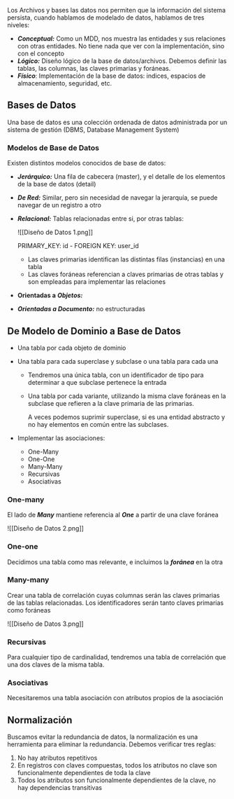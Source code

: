 Los Archivos y bases las datos nos permiten que la información del sistema persista, cuando hablamos de modelado de datos, hablamos de tres niveles:

- ***Conceptual:*** Como un MDD, nos muestra las entidades y sus relaciones con otras entidades. No tiene nada que ver con la implementación, sino con el concepto
- ***Lógico:*** Diseño lógico de la base de datos/archivos. Debemos definir las tablas, las columnas, las claves primarias y foráneas.
- ***Físico***: Implementación de la base de datos: indices, espacios de almacenamiento, seguridad, etc.

## Bases de Datos

Una base de datos es una colección ordenada de datos administrada por un sistema de gestión (DBMS, Database Management System)

### Modelos de Base de Datos

Existen distintos modelos conocidos de base de datos:

- ***Jerárquico:*** Una fila de cabecera (master), y el detalle de los elementos de la base de datos (detail)
- ***De Red:*** Similar, pero sin necesidad de navegar la jerarquía, se puede navegar de un registro a otro
- ***Relacional:*** Tablas relacionadas entre si, por otras tablas:

	![[Diseño de Datos 1.png]]

	PRIMARY_KEY: id - FOREIGN KEY: user_id

	- Las claves primarias identifican las distintas filas (instancias) en una tabla
	- Las claves foráneas referencian a claves primarias de otras tablas y son empleadas para implementar las relaciones
- **Orientadas a** ***Objetos:***
- ***Orientadas a Documento:*** no estructuradas

## De Modelo de Dominio a Base de Datos

- Una tabla por cada objeto de dominio
- Una tabla para cada superclase y subclase o una tabla para cada una
	- Tendremos una única tabla, con un identificador de tipo para determinar a que subclase pertenece la entrada
	- Una tabla por cada variante, utilizando la misma clave foráneas en la subclase que refieren a la clave primaria de las primarias.

		A veces podemos suprimir superclase, si es una entidad abstracto y no hay elementos en común entre las subclases.

- Implementar las asociaciones:
	- One-Many
	- One-One
	- Many-Many
	- Recursivas
	- Asociativas

### One-many

El lado de ***Many*** mantiene referencia al ***One*** a partir de una clave foránea

![[Diseño de Datos 2.png]]

### One-one

Decidimos una tabla como mas relevante, e incluimos la ***foránea*** en la otra

### Many-many

Crear una tabla de correlación cuyas columnas serán las claves primarias de las tablas relacionadas. Los identificadores serán tanto claves primarias como foráneas

![[Diseño de Datos 3.png]]

### Recursivas

Para cualquier tipo de cardinalidad, tendremos una tabla de correlación que una dos claves de la misma tabla.

### Asociativas

Necesitaremos una tabla asociación con atributos propios de la asociación

## Normalización

Buscamos evitar la redundancia de datos, la normalización es una herramienta para eliminar la redundancia. Debemos verificar tres reglas:

1. No hay atributos repetitivos
2. En registros con claves compuestas, todos los atributos no clave son funcionalmente dependientes de toda la clave
3. Todos los atributos son funcionalmente dependientes de la clave, no hay dependencias transitivas
